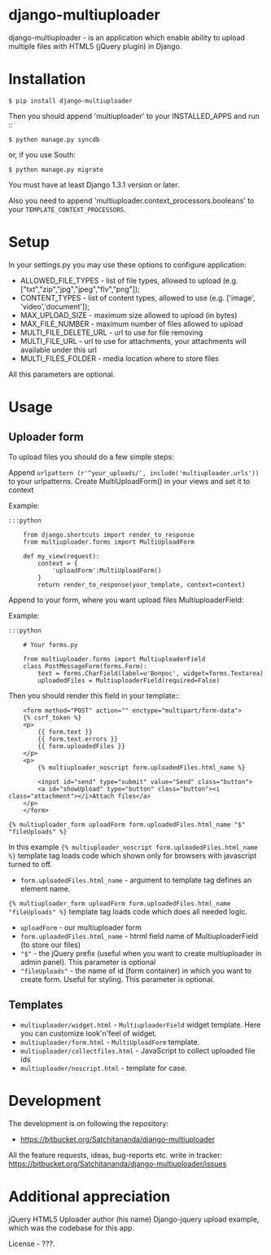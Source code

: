 django-multiuploader
====================

django-multiuploader - is an application which enable ability to upload multiple files with HTML5 (jQuery plugin) in Django.


Installation
============

    $ pip install django-multiuploader

Then you should append 'multiuploader' to your INSTALLED_APPS and run ::

    $ python manage.py syncdb

or, if you use South:

    $ python manage.py migrate

You must have at least Django 1.3.1 version or later.

Also you need to append  'multiuploader.context_processors.booleans' to your ``TEMPLATE_CONTEXT_PROCESSORS``.

Setup
=====

In your settings.py you may use these options to configure application:

* ALLOWED_FILE_TYPES - list of file types, allowed to upload (e.g. ["txt","zip","jpg","jpeg","flv","png"]);
* CONTENT_TYPES - list of content types, allowed to use (e.g. ['image', 'video','document']);
* MAX_UPLOAD_SIZE - maximum size allowed to upload (in bytes)
* MAX_FILE_NUMBER - maximum number of files allowed to upload
* MULTI_FILE_DELETE_URL - url to use for file removing
* MULTI_FILE_URL - url to use for attachments, your attachments will available under this url
* MULTI_FILES_FOLDER - media location where to store files

All this parameters are optional.

Usage
=====

Uploader form
-------------

To upload files you should do a few simple steps:

Append ``urlpattern (r'^your_uploads/', include('multiuploader.urls'))`` to your urlpatterns.
Create MultiUploadForm() in your views and set it to context

Example:

    :::python

        from django.shortcuts import render_to_response
        from multiuploader.forms import MultiUploadForm
        
        def my_view(request):
            context = {
                'uploadForm':MultiUploadForm()
            }
            return render_to_response(your_template, context=context)

Append to your form, where you want upload files MultiuploaderField:

Example:

    :::python

        # Your forms.py
        
        from multiuploader.forms import MultiuploaderField
        class PostMessageForm(forms.Form):
            text = forms.CharField(label=u'Вопрос', widget=forms.Textarea)
            uploadedFiles = MultiuploaderField(required=False)

Then you should render this field in your template::
    
        <form method="POST" action="" enctype="multipart/form-data">
	    {% csrf_token %}
	    <p>
		    {{ form.text }}
		    {{ form.text.errors }}
		    {{ form.uploadedFiles }}
	    </p>
	    <p>
		    {% multiuploader_noscript form.uploadedFiles.html_name %}
		
		    <input id="send" type="submit" value="Send" class="button">
		    <a id="showUpload" type="button" class="button"><i class="attachment"></i>Attach files</a> 
	    </p>
        </form>
    
    {% multiuploader_form uploadForm form.uploadedFiles.html_name "$" "fileUploads" %}


In this example ``{% multiuploader_noscript form.uploadedFiles.html_name %}`` template tag loads code which shown only for browsers with javascript turned to off.

* ``form.uploadedFiles.html_name`` - argument to template tag defines an element name.

``{% multiuploader_form uploadForm form.uploadedFiles.html_name "fileUploads" %}`` template tag loads code which does all needed logic.
    
* ``uploadForm`` - our multiuploader form
* ``form.uploadedFiles.html_name`` - htrml field name of MultiuploaderField (to store our files)
* ``"$"`` - the jQuery prefix (useful when you want to create multiuploader in admin panel). This parameter is optional
* ``"fileUploads"`` - the name of id (form container) in which you want to create form. Useful for styling.  This parameter is optional.


Templates
---------

* ``multiuploader/widget.html`` - ``MultiuploaderField`` widget template. Here you can customize look'n'feel of widget.
* ``multiuploader/form.html`` - ``MultiUploadForm`` template.
* ``multiuploader/collectfiles.html`` - JavaScript to collect uploaded file ids
* ``multiuploader/noscript.html`` - template for <noscript> case.

Development
===========

The development is on following the repository:

* https://bitbucket.org/Satchitananda/django-multiuploader


All the feature requests, ideas, bug-reports etc. write in tracker: https://bitbucket.org/Satchitananda/django-multiuploader/issues

Additional appreciation
=======================
jQuery HTML5 Uploader author (his name)
Django-jquery upload example, which was the codebase for this app.

License - ???.
